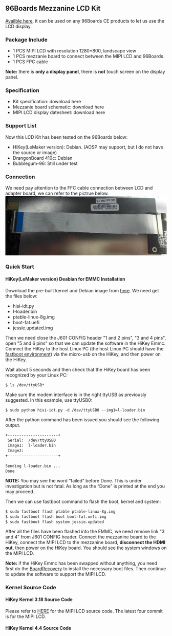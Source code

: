 ## 96Boards Mezzanine LCD Kit
[Availble here](http://www.lenovator.com/product/102.html), it can be used on any 96Boards CE products to let us use the LCD display.

### Package Include
- 1 PCS MIPI LCD with resolution 1280*800, landscape view
- 1 PCS mezzanie board to connect between the MIPI LCD and 96Boards
- 1 PCS FPC cable

**Note:** there is **only a display panel**, there is **not** touch screen on the display panel.

### Specification
- Kit specification: download here
- Mezzanie board schematic: download here
- MIPI LCD display datesheet: download here


### Support List
Now this LCD Kit has been tested on the 96Boards below:
- HiKey(LeMaker version): Debian. (AOSP may support, but I do not have the source or image)
- DrangonBoard 410c: Debian
- Bubblegum-96: Still under test

### Connection
We need pay attention to the FFC cable connection between LCD and adapter board, we can refer to the pictrue below.
![cable_connection](https://github.com/Tony-HIT/96Boards_Mezzanine_LCD_Kit/blob/master/img/cable_connection.png)

### Quick Start
#### HiKey(LeMaker version) Deabian for EMMC Installation
Download the pre-built kernel and Debian image from [here](https://github.com/Tony-HIT/96Boards_Mezzanine_LCD_Kit/blob/master/firmware/hikey_debian/download_link.md). We need get the files below:
- hisi-idt.py
- l-loader.bin
- ptable-linux-8g.img
- boot-fat.uefi
- jessie.updated.img

Then we need close the J601 CONFIG header "1 and 2 pins", "3 and 4 pins", open "5 and 6 pins" so that we can update the software in the HiKey Emmc. Connect the HiKey to the host Linux PC (the host Linux PC should have the [fastboot environment](https://github.com/96boards/documentation/blob/master/ConsumerEdition/HiKey/Installation/BoardRecovery.md#make-sure-fastboot-is-set-up-on-host-computer/)) via the micro-usb on the HiKey, and then power on the HiKey.

Wait about 5 seconds and then check that the HiKey board has been recognized by your Linux PC:
```
$ ls /dev/ttyUSB*
```
Make sure the modem interface is in the right ttyUSB as previously suggested. In this example, use ttyUSB0:

```
$ sudo python hisi-idt.py -d /dev/ttyUSB0 --img1=l-loader.bin
```
After the python command has been issued you should see the following output. 

```
+----------------------+
 Serial:  /dev/ttyUSB0
 Image1:  l-loader.bin
 Image2:  
+----------------------+

Sending l-loader.bin ...
Done
```
**NOTE:** You may see the word “failed” before Done. This is under investigation but is not fatal. As long as the “Done” is printed at the end you may proceed.

Then we can use fastboot command to flash the boot, kernel and system:
```
$ sudo fastboot flash ptable ptable-linux-8g.img
$ sudo fastboot flash boot boot-fat.uefi.img 
$ sudo fastboot flash system jessie.updated
```
After all the files have been flashed into the EMMC, we need remove link "3 and 4" from J601 CONFIG  header. Connect the mezzanine board to the HiKey, connect the MIPI LCD to the mezzanine board, **disconnect the HDMI out**, then power on the HiKey board. You should see the system windows on the MIPI LCD.

**Note:** if the HiKey Emmc has been swapped without anything, you need first do the [BoardRecovery](https://github.com/96boards/documentation/blob/master/ConsumerEdition/HiKey/Installation/BoardRecovery.md) to install the necessary boot files. Then continue to update the software to support the MIPI LCD.

### Kernel Source Code 
#### HiKey Kernel 3.18 Source Code
Please refer to [HERE](https://github.com/xin3liang/linux/tree/hikey-tracking-integration-devel-drm-dsi-panel) for the MIPI LCD source code. The latest four commit is for the MIPI LCD.

#### HiKey Kernel 4.4 Source Code 









